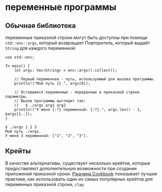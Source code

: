 # переменные программы

## Обычная библиотека

переменные приказной строки могут быть доступны при помощи 
`std::env::args`, который возвращает Повторитель, который 
выдаёт `String` для каждого переменной:

```rust,editable
use std::env;

fn main() {
    let args: Vec<String> = env::args().collect();

    // Первый переменная - путь, используемый для вызова программы.
    println!("Мой путь {}.", args[0]);

    // Оставшиеся переменные - переданные в приказной строке параметры.
    // Вызов программы выглядит так:
    //   $ ./args arg1 arg2
    println!("У меня {:?} переменной: {:?}.", args.len() - 1, &args[1..]);
}
```

```shell
$ ./args 1 2 3
Мой путь ./args.
У меня 3 переменной: ["1", "2", "3"].
```

## Крейты

В качестве альтернативы, существует несколько крейтов, которые 
предоставляют дополнительную возможности при создании 
приложений приказной сроки. [Ржачина Cookbook](https://rust-lang-nursery.github.io/rust-cookbook/cli/arguments.html) показывает 
лучшие практики, как использовать один из самых популярных 
крейтов для переменных приказной строки, `clap`.
